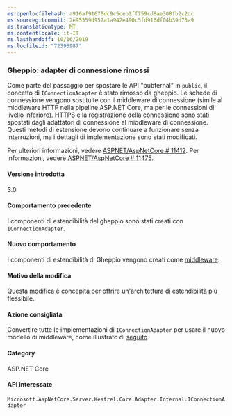 ```yaml
---
ms.openlocfilehash: a916af91670dc9c5ceb2ff759cd8ae308fb2c2dc
ms.sourcegitcommit: 2e95559d957a1a942e490c5fd916df04b39d73a9
ms.translationtype: MT
ms.contentlocale: it-IT
ms.lasthandoff: 10/16/2019
ms.locfileid: "72393987"
---
```

### <a name="kestrel-connection-adapters-removed"></a>Gheppio: adapter di connessione rimossi

Come parte del passaggio per spostare le API "pubternal" in `public`, il concetto di `IConnectionAdapter` è stato rimosso da gheppio. Le schede di connessione vengono sostituite con il middleware di connessione (simile al middleware HTTP nella pipeline ASP.NET Core, ma per le connessioni di livello inferiore). HTTPS e la registrazione della connessione sono stati spostati dagli adattatori di connessione al middleware di connessione. Questi metodi di estensione devono continuare a funzionare senza interruzioni, ma i dettagli di implementazione sono stati modificati.

Per ulteriori informazioni, vedere [ASPNET/AspNetCore # 11412](https://github.com/aspnet/AspNetCore/pull/11412). Per informazioni, vedere [ASPNET/AspNetCore # 11475](https://github.com/aspnet/AspNetCore/issues/11475).

#### <a name="version-introduced"></a>Versione introdotta

3.0

#### <a name="old-behavior"></a>Comportamento precedente

I componenti di estendibilità del gheppio sono stati creati con `IConnectionAdapter`.

#### <a name="new-behavior"></a>Nuovo comportamento

I componenti di estendibilità di Gheppio vengono creati come [middleware](https://github.com/aspnet/AspNetCore/pull/11412/files#diff-89acc06acf1b2e96bbdb811ce523619f).

#### <a name="reason-for-change"></a>Motivo della modifica

Questa modifica è concepita per offrire un'architettura di estendibilità più flessibile.

#### <a name="recommended-action"></a>Azione consigliata

Convertire tutte le implementazioni di `IConnectionAdapter` per usare il nuovo modello di middleware, come illustrato di [seguito](https://github.com/aspnet/AspNetCore/pull/11412/files#diff-89acc06acf1b2e96bbdb811ce523619f).

#### <a name="category"></a>Category

ASP.NET Core

#### <a name="affected-apis"></a>API interessate

`Microsoft.AspNetCore.Server.Kestrel.Core.Adapter.Internal.IConnectionAdapter`

<!-- 

#### Affected APIs

`T:Microsoft.AspNetCore.Server.Kestrel.Core.Adapter.Internal.IConnectionAdapter`

-->
